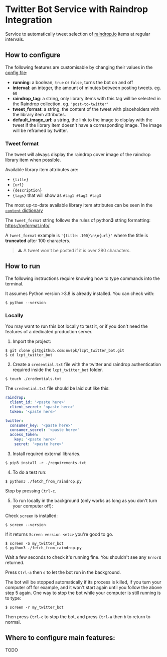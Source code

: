 Twitter Bot Service with Raindrop Integration
===

Service to automatically tweet selection of [raindrop.io](raindrop.io) items at regular intervals.


How to configure
---

The following features are customisable by changing their values in the [config file](https://github.com/nwspk/lcpt_twitter_bot/blob/main/config.yml):

- **running**: a boolean, `true` or `false`, turns the bot on and off
- **interval**: an integer, the amount of minutes between posting tweets. eg. `60`
- **raindrop_tag**: a string, only library items with this tag will be selected in the Raindrop collection. eg. `'post-to-twitter'`
- **tweet_format**: a string, the content of the tweet with placeholders with the library item attributes.
- **default_image_url**: a string, the link to the image to display with the tweet if the library item doesn't have a corresponding image. The image will be reframed by twitter.

### Tweet format

The tweet will always display the raindrop cover image of the raindrop library item when possible.

Available library item attributes are:
  - `{title}`
  - `{url}`
  - `{description}`
  - `{tags}` that will show as `#tag1 #tag2 #tag3`

The most up-to-date available library item attributes can be seen in the [`content` dictionary](https://github.com/nwspk/lcpt_twitter_bot/blob/a0681d91434cb187693a108b011c569ee936a0e3/fetch_from_raindrop.py#L97-L102)

The `tweet_format` string follows the rules of python**3** string formatting: https://pyformat.info/.

A `tweet_format` example is `'{title:.100}\n\n{url}'` where the title is **truncated** after 100 characters.

> :warning: A tweet won't be posted if it is over 280 characters.


How to run
---

The following instructions require knowing how to type commands into the terminal.

It assumes Python version >3.8 is already installed.
You can check with:

```shell
$ python --version
```

### Locally

You may want to run this bot locally to test it, or if you don't need the features of a dedicated production server.

1. Import the project:

  ```shell
  $ git clone git@github.com:nwspk/lcpt_twitter_bot.git
  $ cd lcpt_twitter_bot
  ```

2. Create a `credential.txt` file with the twitter and raindrop authentication required inside the `lcpt_twitter_bot` folder.

  ```shell
  $ touch ./credentials.txt
  ```

  The `credential.txt` file should be laid out like this:

  ```yaml
  raindrop:
    client_id: '<paste here>'
    client_secret: '<paste here>'
    token: '<paste here>'

  twitter:
    consumer_key: '<paste here>'
    consumer_secret: '<paste here>'
    access_token:
      key: '<paste here>'
      secret: '<paste here>'
  ```

3. Install required external libraries.

  ```shell
  $ pip3 install -r ./requirements.txt
  ```

4. To do a test run:

  ```shell
  $ python3 ./fetch_from_raindrop.py
  ```

  Stop by pressing `Ctrl-c`.

5. To run locally in the background (only works as long as you don't turn your computer off):

  Check `screen` is installed:

  ```shell
  $ screen --version
  ```

  If it returns `Screen version <etc>` you're good to go.

  ```shell
  $ screen -S my_twitter_bot
  $ python3 ./fetch_from_raindrop.py
  ```

  Wait a few seconds to check it's running fine. You shouldn't see any `Error`s returned.

  Press `Ctrl-a` then `d` to let the bot run in the background.

  The bot will be stopped automatically if its process is killed, if you turn your computer off for example, and it won't start again until you follow the above step 5 again.
  One way to stop the bot while your computer is still running is to type:

  ```shell
  $ screen -r my_twitter_bot
  ```

  Then press `Ctrl-c` to stop the bot, and press `Ctrl-a` then `b` to return to normal.


Where to configure main features:
---

TODO

